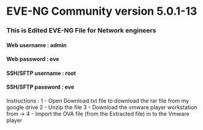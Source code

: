 # EVE-NG Community version 5.0.1-13
### This is Edited EVE-NG File for Network engineers
#### Web username : admin
#### Web password : eve

#### SSH/SFTP username : root
#### SSH/SFTP password : eve


Instructions : 
1 - Open Download.txt file to download the rar file from my google drive 
2 - Unzip the file 
3 - Download the vmware player workstation from -> 
4 - Import the OVA file (from the Extracted file) in to the Vmware player 


